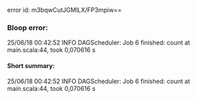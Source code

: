 error id: m3bqwCutJGMlLX/FP3mpiw==
### Bloop error:

25/06/18 00:42:52 INFO DAGScheduler: Job 6 finished: count at main.scala:44, took 0,070616 s
#### Short summary: 

25/06/18 00:42:52 INFO DAGScheduler: Job 6 finished: count at main.scala:44, took 0,070616 s